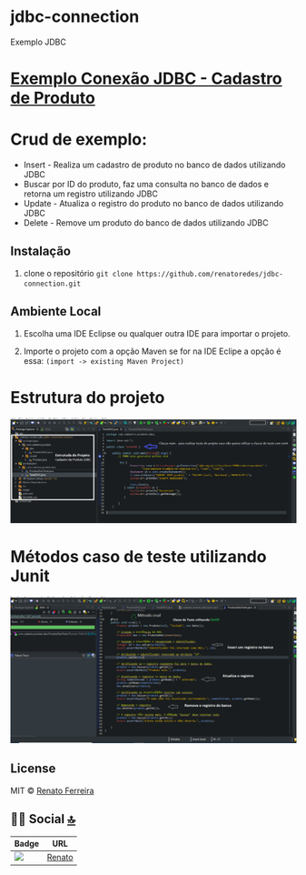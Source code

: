 # jdbc-connection
Exemplo JDBC

# [Exemplo Conexão JDBC - Cadastro de Produto](https://docs.oracle.com/javase/7/docs/api/java/sql/Connection.html/)

# Crud de exemplo:
* Insert - Realiza um cadastro de produto no banco de dados utilizando JDBC
* Buscar por ID do produto, faz uma consulta no banco de dados  e retorna um registro utilizando JDBC
* Update -  Atualiza o registro do produto no banco de dados utilizando JDBC
* Delete -  Remove um produto do banco de dados utilizando JDBC


## Instalação

1. clone o repositório `git clone https://github.com/renatoredes/jdbc-connection.git`
## Ambiente Local
1. Escolha uma IDE Eclipse ou qualquer outra IDE para importar o projeto.

2. Importe o projeto com a opção Maven se for na IDE Eclipe a opção é essa: `(import -> existing Maven Project)`

# Estrutura do projeto
  ![](https://github.com/renatoredes/jdbc-connection/blob/master/img/extrutura.PNG)
# Métodos caso de teste utilizando Junit
  ![]( https://github.com/renatoredes/jdbc-connection/blob/master/img/exemplo%20teste.PNG)  




## License
MIT © [Renato Ferreira](https://github.com/renatoredes)<br />

## 👨👩 Social [🔝](#welcome-badges-4-readmemd-profile)

Badge | URL
------------ | -------------
<img src="https://img.shields.io/badge/LinkedIn-0077B5?style=for-the-badge&logo=linkedin&logoColor=white" /> | [Renato](https://www.linkedin.com/in/renatoredes/)<br />


